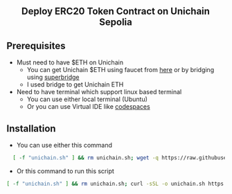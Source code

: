 <h2 align=center>Deploy ERC20 Token Contract on Unichain Sepolia</h2>

## Prerequisites
- Must need to have $ETH on Unichain
   - You can get Unichain $ETH using faucet from [here](https://console.optimism.io/faucet) or by bridging using [superbridge](https://superbridge.app/unichain-sepolia)
   - I used bridge to get Unichain ETH
- Need to have terminal which support linux based terminal
   - You can use either local terminal (Ubuntu)
   - Or you can use Virtual IDE like [codespaces](https://github.com/codespaces)
 
## Installation
- You can use either this command
```bash
  [ -f "unichain.sh" ] && rm unichain.sh; wget -q https://raw.githubusercontent.com/zunxbt/unichain/refs/heads/main/unichain.sh && chmod +x unichain.sh && ./unichain.sh
```
- Or this command to run this script
```bash
[ -f "unichain.sh" ] && rm unichain.sh; curl -sSL -o unichain.sh https://raw.githubusercontent.com/zunxbt/unichain/refs/heads/main/unichain.sh && chmod +x unichain.sh && ./unichain.sh
```
